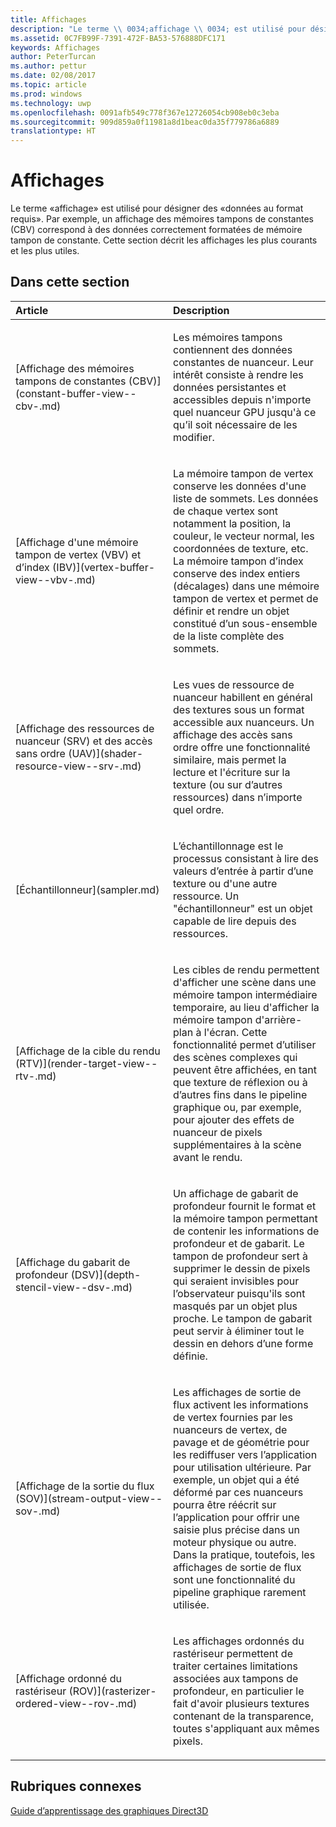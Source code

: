 ```yaml
---
title: Affichages
description: "Le terme \\ 0034;affichage \\ 0034; est utilisé pour désigner des \\ 0034;données au format requis \\ 0034;. Par exemple, un affichage des mémoires tampons de constantes (CBV) correspond à des données correctement formatées de mémoire tampon de constante. Cette section décrit les affichages les plus courants et les plus utiles."
ms.assetid: 0C7FB99F-7391-472F-BA53-576888DFC171
keywords: Affichages
author: PeterTurcan
ms.author: pettur
ms.date: 02/08/2017
ms.topic: article
ms.prod: windows
ms.technology: uwp
ms.openlocfilehash: 0091afb549c778f367e12726054cb908eb0c3eba
ms.sourcegitcommit: 909d859a0f11981a8d1beac0da35f779786a6889
translationtype: HT
---
```

# <a name="views"></a>Affichages


Le terme «affichage» est utilisé pour désigner des «données au format requis». Par exemple, un affichage des mémoires tampons de constantes (CBV) correspond à des données correctement formatées de mémoire tampon de constante. Cette section décrit les affichages les plus courants et les plus utiles.

## <a name="span-idin-this-sectionspanin-this-section"></a><span id="in-this-section"></span>Dans cette section


<table>
<colgroup>
<col width="50%" />
<col width="50%" />
</colgroup>
<thead>
<tr class="header">
<th align="left">Article</th>
<th align="left">Description</th>
</tr>
</thead>
<tbody>
<tr class="odd">
<td align="left"><p>[Affichage des mémoires tampons de constantes (CBV)](constant-buffer-view--cbv-.md)</p></td>
<td align="left"><p>Les mémoires tampons contiennent des données constantes de nuanceur. Leur intérêt consiste à rendre les données persistantes et accessibles depuis n'importe quel nuanceur GPU jusqu'à ce qu’il soit nécessaire de les modifier.</p></td>
</tr>
<tr class="even">
<td align="left"><p>[Affichage d'une mémoire tampon de vertex (VBV) et d’index (IBV)](vertex-buffer-view--vbv-.md)</p></td>
<td align="left"><p>La mémoire tampon de vertex conserve les données d'une liste de sommets. Les données de chaque vertex sont notamment la position, la couleur, le vecteur normal, les coordonnées de texture, etc. La mémoire tampon d’index conserve des index entiers (décalages) dans une mémoire tampon de vertex et permet de définir et rendre un objet constitué d’un sous-ensemble de la liste complète des sommets.</p></td>
</tr>
<tr class="odd">
<td align="left"><p>[Affichage des ressources de nuanceur (SRV) et des accès sans ordre (UAV)](shader-resource-view--srv-.md)</p></td>
<td align="left"><p>Les vues de ressource de nuanceur habillent en général des textures sous un format accessible aux nuanceurs. Un affichage des accès sans ordre offre une fonctionnalité similaire, mais permet la lecture et l'écriture sur la texture (ou sur d’autres ressources) dans n’importe quel ordre.</p></td>
</tr>
<tr class="even">
<td align="left"><p>[Échantillonneur](sampler.md)</p></td>
<td align="left"><p>L’échantillonnage est le processus consistant à lire des valeurs d’entrée à partir d’une texture ou d'une autre ressource. Un &quot;échantillonneur&quot; est un objet capable de lire depuis des ressources.</p></td>
</tr>
<tr class="odd">
<td align="left"><p>[Affichage de la cible du rendu (RTV)](render-target-view--rtv-.md)</p></td>
<td align="left"><p>Les cibles de rendu permettent d'afficher une scène dans une mémoire tampon intermédiaire temporaire, au lieu d'afficher la mémoire tampon d'arrière-plan à l'écran. Cette fonctionnalité permet d’utiliser des scènes complexes qui peuvent être affichées, en tant que texture de réflexion ou à d’autres fins dans le pipeline graphique ou, par exemple, pour ajouter des effets de nuanceur de pixels supplémentaires à la scène avant le rendu.</p></td>
</tr>
<tr class="even">
<td align="left"><p>[Affichage du gabarit de profondeur (DSV)](depth-stencil-view--dsv-.md)</p></td>
<td align="left"><p>Un affichage de gabarit de profondeur fournit le format et la mémoire tampon permettant de contenir les informations de profondeur et de gabarit. Le tampon de profondeur sert à supprimer le dessin de pixels qui seraient invisibles pour l’observateur puisqu'ils sont masqués par un objet plus proche. Le tampon de gabarit peut servir à éliminer tout le dessin en dehors d’une forme définie.</p></td>
</tr>
<tr class="odd">
<td align="left"><p>[Affichage de la sortie du flux (SOV)](stream-output-view--sov-.md)</p></td>
<td align="left"><p>Les affichages de sortie de flux activent les informations de vertex fournies par les nuanceurs de vertex, de pavage et de géométrie pour les rediffuser vers l’application pour utilisation ultérieure. Par exemple, un objet qui a été déformé par ces nuanceurs pourra être réécrit sur l’application pour offrir une saisie plus précise dans un moteur physique ou autre. Dans la pratique, toutefois, les affichages de sortie de flux sont une fonctionnalité du pipeline graphique rarement utilisée.</p></td>
</tr>
<tr class="even">
<td align="left"><p>[Affichage ordonné du rastériseur (ROV)](rasterizer-ordered-view--rov-.md)</p></td>
<td align="left"><p>Les affichages ordonnés du rastériseur permettent de traiter certaines limitations associées aux tampons de profondeur, en particulier le fait d'avoir plusieurs textures contenant de la transparence, toutes s'appliquant aux mêmes pixels.</p></td>
</tr>
</tbody>
</table>

 

## <a name="span-idrelated-topicsspanrelated-topics"></a><span id="related-topics"></span>Rubriques connexes


[Guide d’apprentissage des graphiques Direct3D](index.md)

 

 





